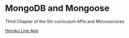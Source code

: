 # MongoDB and Mongoose

Third Chapter of the 5th curriculum APIs and Microservices

[Heroku Live App]()
